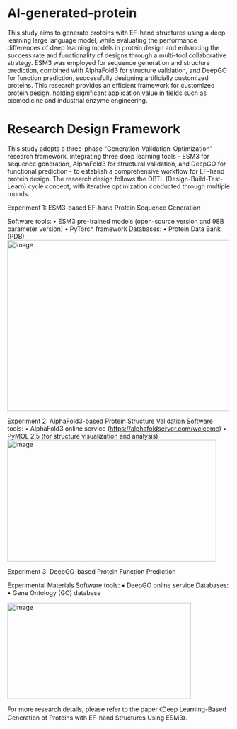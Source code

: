 # AI-generated-protein
This study aims to generate proteins with EF-hand structures using a deep learning large language model, while evaluating the performance differences of deep learning models in protein design and enhancing the success rate and functionality of designs through a multi-tool collaborative strategy. ESM3 was employed for sequence generation and structure prediction, combined with AlphaFold3 for structure validation, and DeepGO for function prediction, successfully designing artificially customized proteins. This research provides an efficient framework for customized protein design, holding significant application value in fields such as biomedicine and industrial enzyme engineering.

# Research Design Framework
This study adopts a three-phase "Generation-Validation-Optimization" research framework, integrating three deep learning tools - ESM3 for sequence generation, AlphaFold3 for structural validation, and DeepGO for functional prediction - to establish a comprehensive workflow for EF-hand protein design. The research design follows the DBTL (Design-Build-Test-Learn) cycle concept, with iterative optimization conducted through multiple rounds.

Experiment 1: ESM3-based EF-hand Protein Sequence Generation

‌Software tools:‌
• ESM3 pre-trained models (open-source version and 98B parameter version)
• PyTorch framework
‌Databases:‌
• Protein Data Bank (PDB)
<img width="501" height="386" alt="image" src="https://github.com/user-attachments/assets/079d4a13-8fd2-4efa-82fc-8f51e31e5ad2" />



 Experiment 2: AlphaFold3-based Protein Structure Validation
 ‌Software tools:‌
• AlphaFold3 online service (https://alphafoldserver.com/welcome)
• PyMOL 2.5 (for structure visualization and analysis)
<img width="472" height="275" alt="image" src="https://github.com/user-attachments/assets/08ae1179-bdc2-48f5-b5ae-ea6f48d93518" />


Experiment 3: DeepGO-based Protein Function Prediction

Experimental Materials
‌Software tools:‌
• DeepGO online service
‌Databases:‌
• Gene Ontology (GO) database

<img width="415" height="217" alt="image" src="https://github.com/user-attachments/assets/77a7afaa-6b76-4047-8759-7f445e617e15" />


For more research details, please refer to the paper 《Deep Learning-Based Generation of Proteins with EF-hand Structures Using ESM3》.

